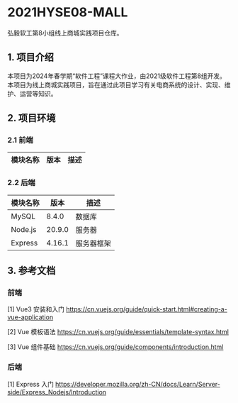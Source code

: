 # 2021HYSE08-MALL

弘毅软工第8小组线上商城实践项目仓库。

## 1. 项目介绍

本项目为2024年春学期“软件工程”课程大作业，由2021级软件工程第8组开发。
本项目为线上商城实践项目，旨在通过此项目学习有关电商系统的设计、实现、维护、运营等知识。

## 2. 项目环境

### 2.1 前端

| 模块名称 | 版本 | 描述 |
| --- | --- | --- |

### 2.2 后端

| 模块名称    | 版本 | 描述 |
|---------| --- | --- |
| MySQL   | 8.4.0 | 数据库 |
| Node.js | 20.9.0 | 服务器 |
| Express | 4.16.1 | 服务器框架 |

## 3. 参考文档

### 前端

[1] Vue3 安装和入门 <https://cn.vuejs.org/guide/quick-start.html#creating-a-vue-application>

[2] Vue 模板语法 <https://cn.vuejs.org/guide/essentials/template-syntax.html>

[3] Vue 组件基础 <https://cn.vuejs.org/guide/components/introduction.html>

### 后端

[1] Express 入门 <https://developer.mozilla.org/zh-CN/docs/Learn/Server-side/Express_Nodejs/Introduction>
